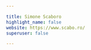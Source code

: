 ```yaml
---

title: Simone Scaboro
highlight_name: false
website: https://www.scabo.ro/
superuser: false

---
```

